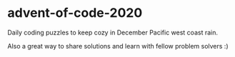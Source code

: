 # advent-of-code-2020

Daily coding puzzles to keep cozy in December Pacific west coast rain. 

Also a great way to share solutions and learn with fellow problem solvers :)
